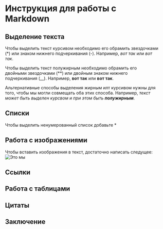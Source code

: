 # Инструкция для работы с Markdown

## Выделение текста

Чтобы выделить текст курсивом необходимо его обрамить звездочками (*) или знаком нижнего подчеркивания (-). Например, *вот так* или _вот так_.

Чтобы выделить текст полужирным необходимо обрамить его двойными звездочками (**) или двойным знаком нижнего подчеркивания (__). Например, **вот так** или __вот так__.

Альтернативные способы выделения жирным илт курсивом нужны для того, чтобы мы могли совмещать оба этих способа. Например, _текст может быть выделен курсвом и при этом быть **полужирным**_.

## Списки

Чтобы выделить ненумерованный список добавьте *

## Работа с изображениями

Чтобы вставить изображения в текст, достаточно написать следущее: 
![Это мы](WIN_20220109_21_35_02_Pro.jpg)
## Ссылки

## Работа с таблицами

## Цитаты

## Заключение